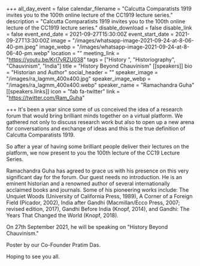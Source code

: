 +++
all_day_event = false
calendar_filename = "Calcutta Comparatists 1919  invites you to the 100th online lecture of the CC1919 lecture series."
description = "Calcutta Comparatists 1919  invites you to the 100th online lecture of the CC1919 lecture series."
disable_download = false
disable_link = false
event_end_date = 2021-09-27T15:30:00Z
event_start_date = 2021-09-27T13:30:00Z
image = "/images/whatsapp-image-2021-09-24-at-8-06-40-pm.jpeg"
image_webp = "/images/whatsapp-image-2021-09-24-at-8-06-40-pm.webp"
location = ""
meeting_link = "https://youtu.be/KrI7vRZU038"
tags = ["History ", "Historiography", "Chauvinism", "India"]
title = "History Beyond Chauvinism"
[[speakers]]
bio = "Historian and Author"
social_header = ""
speaker_image = "/images/ra_lagmm_400x400.jpg"
speaker_image_webp = "/images/ra_lagmm_400x400.webp"
speaker_name = "Ramachandra Guha"
[[speakers.links]]
icon = "fab fa-twitter"
link = "https://twitter.com/Ram_Guha"

+++
It's been a year since some of us conceived the idea of a research forum that would bring brilliant minds together on a virtual platform. We gathered not only to discuss research work but also to open up a new arena for conversations and exchange of ideas and this is the true definition of Calcutta Comparatists 1919.

So after a year of having some brilliant people deliver their lectures on the platform, we now present to you the 100th lecture of the CC19 Lecture Series.

Ramachandra Guha has agreed to grace us with his presence on this very significant day for the forum. Our guest needs no introduction. He is an eminent historian and a renowned author of several internationally acclaimed books and journals. Some of his pioneering works include: The Unquiet Woods (University of California Press, 1989), A Corner of a Foreign Field (Picador, 2002), India after Gandhi (Macmillan/Ecco Press, 2007; revised edition, 2017), Gandhi Before India (Knopf, 2014), and Gandhi: The Years That Changed the World (Knopf, 2018).

On 27th September 2021, he will be speaking on "History Beyond Chauvinism."

Poster by our Co-Founder Pratim Das. 

Hoping to see you all. 